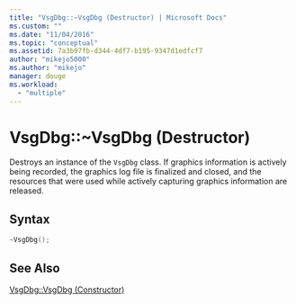 ```yaml
---
title: "VsgDbg::~VsgDbg (Destructor) | Microsoft Docs"
ms.custom: ""
ms.date: "11/04/2016"
ms.topic: "conceptual"
ms.assetid: 7a3b97fb-d344-4df7-b195-9347d1edfcf7
author: "mikejo5000"
ms.author: "mikejo"
manager: douge
ms.workload: 
  - "multiple"
---
```

# VsgDbg::~VsgDbg (Destructor)
Destroys an instance of the `VsgDbg` class. If graphics information is actively being recorded, the graphics log file is finalized and closed, and the resources that were used while actively capturing graphics information are released.  
  
## Syntax  
  
```C++  
~VsgDbg();  
```  
  
## See Also  
 [VsgDbg::VsgDbg (Constructor)](vsgdbg-vsgdbg-constructor.md)